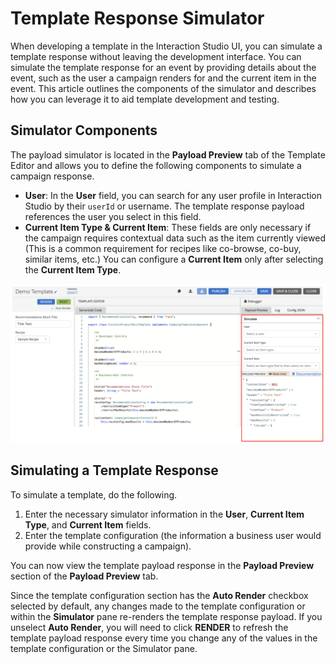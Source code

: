 # Template Response Simulator

When developing a template in the Interaction Studio UI, you can simulate a template response without leaving the development interface. You can simulate the template response for an event by providing details about the event, such as the user a campaign renders for and the current item in the event. This article outlines the components of the simulator and describes how you can leverage it to aid template development and testing.

## Simulator Components
The payload simulator is located in the **Payload Preview** tab of the Template Editor and allows you to define the following components to simulate a campaign response.

* **User**: In the **User** field, you can search for any user profile in Interaction Studio by their `userId` or username. The template response payload references the user you select in this field.
* **Current Item Type & Current Item**: These fields are only necessary if the campaign requires contextual data such as the item currently viewed (This is a common requirement for recipes like co-browse, co-buy, similar items, etc.) You can configure a **Current Item** only after selecting the **Current Item Type**.

![Template Response Simulator](template-response-simulator.png)

## Simulating a Template Response
To simulate a template, do the following. 
	
1. Enter the necessary simulator information in the **User**, **Current Item Type**, and **Current Item** fields. 
2. Enter the template configuration (the information a business user would provide while constructing a campaign).
	
You can now view the template payload response in the **Payload Preview** section of the **Payload Preview** tab. 

Since the template configuration section has the **Auto Render** checkbox selected by default, any changes made to the template configuration or within the **Simulator** pane re-renders the template response payload. If you unselect **Auto Render**, you will need to click **RENDER** to refresh the template payload response every time you change any of the values in the template configuration or the Simulator pane.
